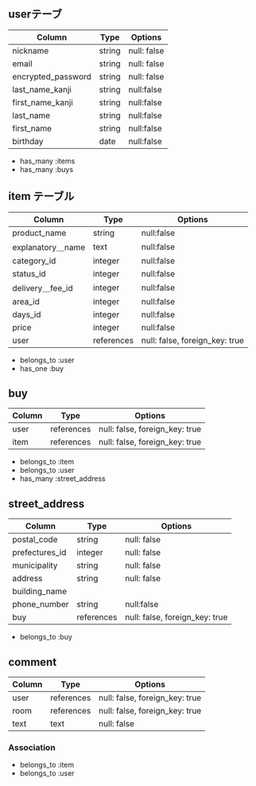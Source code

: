 ## userテーブ
| Column   | Type   | Options     |
| -------- | ------ | ----------- |
| nickname     | string | null: false |
| email    | string | null: false |
| encrypted_password | string | null: false |
| last_name_kanji| string | null:false |
| first_name_kanji | string | null:false |
| last_name | string | null:false |
| first_name | string | null:false |
| birthday | date | null:false |
- has_many :items
- has_many :buys

## item テーブル
| Column | Type   | Options     |
| ------ | ------ | ----------- |
| product_name   | string | null:false |
| explanatory＿name|text | null:false |
| category_id| integer | null:false |
| status_id| integer | null:false |
| delivery＿fee_id |integer | null:false |
| area_id| integer | null:false |
| days_id|integer | null:false |
| price|integer | null:false |
| user   | references | null: false, foreign_key: true |
- belongs_to :user
- has_one :buy

## buy
| Column | Type       | Options                        |
| ------ | ---------- | ------------------------------ |
| user   | references | null: false, foreign_key: true |
| item   | references | null: false, foreign_key: true |
- belongs_to :item
- belongs_to :user
- has_many :street_address

## street_address
| Column | Type       | Options                        |
| ------ | ---------- | ------------------------------ |
| postal_code | string | null: false |
| prefectures_id| integer | null: false |
| municipality | string | null: false |
| address| string | null: false |
| building_name|
| phone_number |string | null:false |
| buy   | references | null: false, foreign_key: true |
- belongs_to :buy







## comment
| Column | Type       | Options                        |
| ------ | ---------- | ------------------------------ |
| user   | references | null: false, foreign_key: true |
| room   | references | null: false, foreign_key: true |
| text        | text       | null: false       |
### Association
- belongs_to :item
- belongs_to :user
